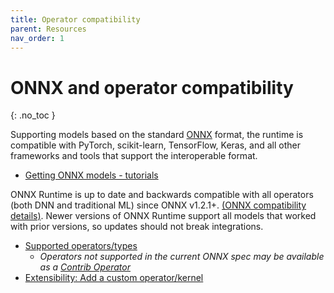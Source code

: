 ```yaml
---
title: Operator compatibility
parent: Resources
nav_order: 1
---
```


# ONNX and operator compatibility
{: .no_toc }

Supporting models based on the standard [ONNX](https://onnx.ai) format, the runtime is compatible with PyTorch, scikit-learn, TensorFlow, Keras, and all other frameworks and tools that support the interoperable format.

* [Getting ONNX models - tutorials](https://github.com/onnx/tutorials#getting-onnx-models)

ONNX Runtime is up to date and backwards compatible with all operators (both DNN and traditional ML) since ONNX v1.2.1+. [(ONNX compatibility details)](docs/Versioning.md). Newer versions of ONNX Runtime support all models that worked with prior versions, so updates should not break integrations.

* [Supported operators/types](https://github.com/microsoft/onnxruntime/blob/master/docs/OperatorKernels.md)
  * *Operators not supported in the current ONNX spec may be available as a [Contrib Operator](https://github.com/microsoft/onnxruntime/blob/master/docs/ContribOperators.md)*
* [Extensibility: Add a custom operator/kernel](../how-to/add-custom-op.md)
